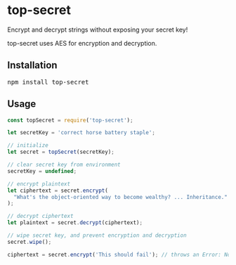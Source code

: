 # top-secret

Encrypt and decrypt strings without exposing your secret key!

top-secret uses AES for encryption and decryption.

## Installation

<pre>
npm install top-secret
</pre>

## Usage

```javascript
const topSecret = require('top-secret');

let secretKey = 'correct horse battery staple';

// initialize
let secret = topSecret(secretKey);

// clear secret key from environment
secretKey = undefined;

// encrypt plaintext
let ciphertext = secret.encrypt(
  "What's the object-oriented way to become wealthy? ... Inheritance."
);

// decrypt ciphertext
let plaintext = secret.decrypt(ciphertext);

// wipe secret key, and prevent encryption and decryption
secret.wipe();

ciphertext = secret.encrypt('This should fail'); // throws an Error: No secret key. Please initialize another topSecret object.
```
